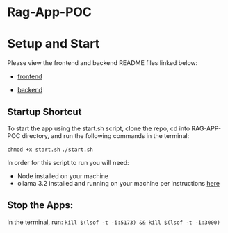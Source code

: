 # Rag-App-POC


# Setup and Start
Please view the frontend and backend README files linked below:

- [frontend](https://github.com/CodeCrew-CodeSchool/Rag-App-POC/blob/6a9d69c1c4fd2c40bbbbd1b748a8bbc240fdc3b0/README.md)

- [backend](https://github.com/CodeCrew-CodeSchool/Rag-App-POC/blob/6a9d69c1c4fd2c40bbbbd1b748a8bbc240fdc3b0/backend/README.md)

## Startup Shortcut
To start the app using the start.sh script, clone the repo, cd into RAG-APP-POC directory, and run the following commands in the terminal:

```chmod +x start.sh```
```./start.sh```

In order for this script to run you will need:
- Node installed on your machine
- ollama 3.2 installed and running on your machine per instructions [here](https://github.com/CodeCrew-CodeSchool/RAG-Skeleton-App)

## Stop the Apps:
In the terminal, run:
```kill $(lsof -t -i:5173) && kill $(lsof -t -i:3000)```
